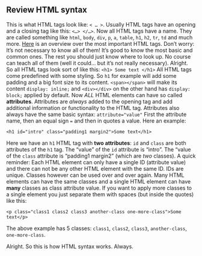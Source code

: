 ## Review HTML syntax

This is what HTML tags look like: `< … >`.
Usually HTML tags have an opening and a closing tag like this: `<…> </…>`.
Now all HTML tags have a name. They are called something like `html`, `body`, `div`, `p`, `a`, `table`, `h1`, `h2`, `tr`, `td` and much more. [Here](http://overapi.com/html/) is an overview over the most important HTML tags.
Don’t worry: It’s not necessary to know all of them! It’s good to know the most basic and common ones. The rest you should just know where to look up. No course can teach all of them (well it could… but it’s not really necessary).
Alright. So all HTML tags look sort of like this: `<h1> Some text </h1>`
All HTML tags come predefined with some styling. So `h1` for example will add some padding and a big font size to its content. `<span></span>` will make its content `display: inline;` and `<div></div>` on the other hand has `display: block;` applied by default.
Now _ALL_ HTML elements can have so called **attributes**. Attributes are _always_ added to the opening tag and add additional information or functionality to the HTML tag. Attributes also always have the same basic syntax:
`attribute="value"`
First the attribute name, then an equal sign `=` and then in quotes a value. Here an example:

```
<h1 id="intro" class="padding1 margin2">Some text</h1>
```

Here we have an `h1` HTML tag with **two attributes**: `id` and `class` are both attributes of the `h1` tag. The “value” of the `id` attribute is “intro”. The “value of the `class` attribute is “padding1 margin2” (which are _two_ classes).
A quick reminder: Each HTML element can only have a single ID (attribute value) and there can not be any other HTML element with the same ID. IDs are unique. Classes however can be used over and over again. Many HTML elements can have the same classes and a single HTML element can have **many** classes as class attribute value. If you want to apply more classes to a single element you just separate them with spaces (but inside the quotes) like this:

```
<p class="class1 class2 class3 another-class one-more-class">Some text</p>
```

The above example has 5 classes: `class1`, `class2`, `class3`, `another-class`, `one-more-class`.

Alright. So this is how HTML syntax works. Always. 
